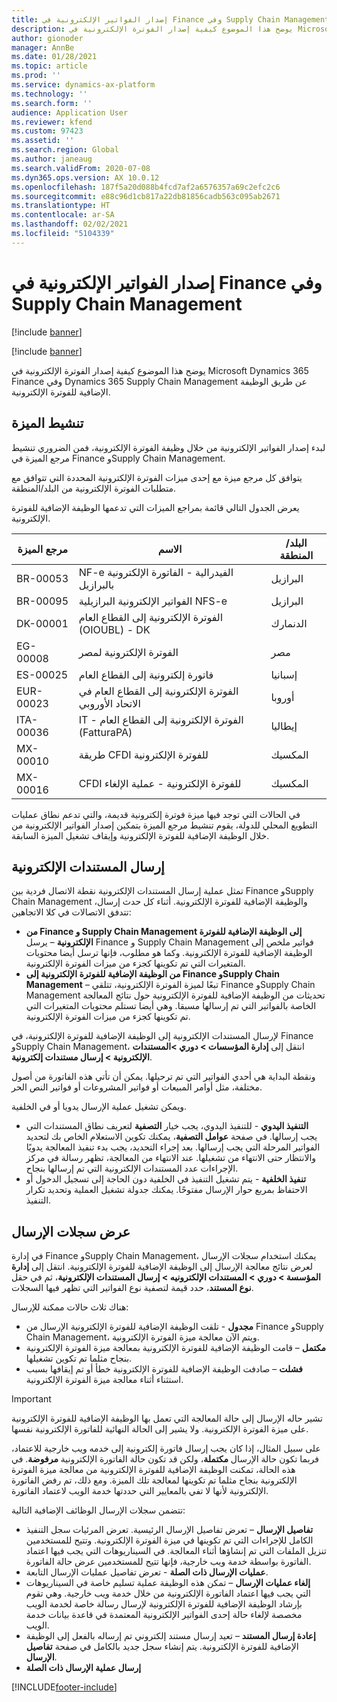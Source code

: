 ```yaml
---
title: إصدار الفواتير الإلكترونية في Finance وفي Supply Chain Management
description: يوضح هذا الموضوع كيفية إصدار الفوترة الإلكترونية في Microsoft Dynamics 365 Finance وفي Dynamics 365 Supply Chain Management عن طريق الوظيفة الإضافية للفوترة الإلكترونية.
author: gionoder
manager: AnnBe
ms.date: 01/28/2021
ms.topic: article
ms.prod: ''
ms.service: dynamics-ax-platform
ms.technology: ''
ms.search.form: ''
audience: Application User
ms.reviewer: kfend
ms.custom: 97423
ms.assetid: ''
ms.search.region: Global
ms.author: janeaug
ms.search.validFrom: 2020-07-08
ms.dyn365.ops.version: AX 10.0.12
ms.openlocfilehash: 187f5a20d088b4fcd7af2a6576357a69c2efc2c6
ms.sourcegitcommit: e88c96d1cb817a22db81856cadb563c095ab2671
ms.translationtype: HT
ms.contentlocale: ar-SA
ms.lasthandoff: 02/02/2021
ms.locfileid: "5104339"
---
```

# <a name="issue-electronic-invoices-in-finance-and-supply-chain-management"></a>إصدار الفواتير الإلكترونية في Finance وفي Supply Chain Management

[!include [banner](../includes/banner.md)]

[!include [banner](../includes/preview-banner.md)]

يوضح هذا الموضوع كيفية إصدار الفوترة الإلكترونية في Microsoft Dynamics 365 Finance وفي Dynamics 365 Supply Chain Management عن طريق الوظيفة الإضافية للفوترة الإلكترونية.


## <a name="feature-activation"></a>تنشيط الميزة

لبدء إصدار الفواتير الإلكترونية من خلال وظيفة الفوترة الإلكترونية، فمن الضروري تنشيط مرجع الميزة في Finance وSupply Chain Management.

يتوافق كل مرجع ميزة مع إحدى ميزات الفوترة الإلكترونية المحددة التي تتوافق مع متطلبات الفوترة الإلكترونية من البلد/المنطقة.

يعرض الجدول التالي قائمة بمراجع الميزات التي تدعمها الوظيفة الإضافية للفوترة الإلكترونية.

| مرجع الميزة | الاسم                                              | البلد/المنطقة |
|-------------------|---------------------------------------------------|----------------|
| BR-00053          | NF-e الفيدرالية - الفاتورة الإلكترونية بالبرازيل       | البرازيل         |
| BR-00095          | الفواتير الإلكترونية البرازيلية NFS-e               | البرازيل         |
| DK-00001          | الفوترة الإلكترونية إلى القطاع العام (OIOUBL) - DK    | الدنمارك        |
| EG-00008          | الفوترة الإلكترونية لمصر                             | مصر          |
| ES-00025          | فاتورة إلكترونية إلى القطاع العام           | إسبانيا          |
| EUR-00023         | الفوترة الإلكترونية إلى القطاع العام في الاتحاد الأوروبي       | أوروبا         |
| ITA-00036         | IT - الفوترة الإلكترونية إلى القطاع العام (FatturaPA) | إيطاليا          |
| MX-00010          | طريقة CFDI للفوترة الإلكترونية‬                                  | المكسيك         |
| MX-00016          | CFDI للفوترة الإلكترونية - عملية الإلغاء           | المكسيك         |

في الحالات التي توجد فيها ميزة فوترة إلكترونية قديمة، والتي تدعم نطاق عمليات التطويع المحلي للدولة، يقوم تنشيط مرجع الميزة بتمكين إصدار الفواتير الإلكترونية من خلال الوظيفة الإضافية للفوترة الإلكترونية وإيقاف تشغيل الميزة السابقة.

## <a name="submit-electronic-documents"></a>إرسال المستندات الإلكترونية

تمثل عملية إرسال المستندات الإلكترونية نقطة الاتصال فردية بين Finance وSupply Chain Management والوظيفة الإضافية للفوترة الإلكترونية. أثناء كل حدث إرسال، تتدفق الاتصالات في كلا الاتجاهين:

- **من Finance و Supply Chain Management إلى الوظيفة الإضافية للفوترة الإلكترونية** – يرسل Finance و Supply Chain Management فواتير ملخص إلى الوظيفة الإضافية للفوترة الإلكترونية. وكما هو مطلوب، فإنها ترسل أيضا محتويات المتغيرات التي تم تكوينها كجزء من ميزات الفوترة الإلكترونية.
- **من الوظيفة الإضافية للفوترة الإلكترونية إلى Finance وSupply Chain Management** – تبعًا لميزة الفوترة الإلكترونية، تتلقي Finance وSupply Chain Management تحديثات من الوظيفة الإضافية للفوترة الإلكترونية حول نتائج المعالجة الخاصة بالفواتير التي تم إرسالها مسبقا. وهي أيضا تستلم محتويات المتغيرات التي تم تكوينها كجزء من ميزات الفوترة الإلكترونية.

لإرسال المستندات الإلكترونية إلى الوظيفة الإضافية للفوترة الإلكترونية، في Finance وSupply Chain Management، انتقل إلى **إدارة المؤسسات &gt; دوري &gt;المستندات الإلكترونية &gt; إرسال مستندات إلكترونية**.

ونقطة البداية هي أحدي الفواتير التي تم ترحيلها. يمكن أن تأتي هذه الفاتورة من أصول مختلفة، مثل أوامر المبيعات أو فواتير المشروعات أو فواتير النص الحر.

ويمكن تشغيل عملية الإرسال يدويا أو في الخلفية.

- **التنفيذ اليدوي** - للتنفيذ اليدوي، يجب خيار **التصفية** لتعريف نطاق المستندات التي يجب إرسالها. في صفحة **عوامل التصفية**، يمكنك تكوين الاستعلام الخاص بك لتحديد الفواتير المرحلة التي يجب إرسالها. بعد إجراء التحديد، يجب بدء تنفيذ المعالجة يدويًا والانتظار حتى الانتهاء من تشغيلها. عند الانتهاء من المعالجة، تظهر رسالة في مركز الإجراءات عدد المستندات الإلكترونية التي تم إرسالها بنجاح.
- **تنفيذ الخلفية** - يتم تشغيل التنفيذ في الخلفية دون الحاجة إلى تسجيل الدخول أو الاحتفاظ بمربع حوار الإرسال مفتوحًا. يمكنك جدولة تشغيل العملية وتحديد تكرار التنفيذ.

## <a name="view-the-submission-logs"></a>عرض سجلات الإرسال

في إدارة Finance وSupply Chain Management، يمكنك استخدام سجلات الإرسال لعرض نتائج معالجة الإرسال إلى الوظيفة الإضافية للفوترة الإلكترونية. انتقل إلى **إدارة المؤسسة &gt; دوري &gt; المستندات الإلكترونيه &gt; إرسال المستندات الإلكترونية**، ثم في حقل **نوع المستند**، حدد قيمة لتصفية نوع الفواتير التي تظهر فيها السجلات.

هناك ثلاث حالات ممكنة للإرسال:

- **مجدول** - تلقت الوظيفة الإضافية للفوترة الإلكترونية الإرسال من Finance وSupply Chain Management، ويتم الآن معالجة ميزة الفوترة الإلكترونية.
- **مكتمل** – قامت الوظيفة الإضافية للفوترة الإلكترونية بمعالجة ميزة الفوترة الإلكترونية بنجاح مثلما تم تكوين تشغيلها.
- **فشلت** – صادفت الوظيفة الإضافية للفوترة الإلكترونية خطأ أو تم إيقافها بسبب استثناء أثناء معالجة ميزة الفوترة الإلكترونية.

> [!IMPORTANT]
> تشير حاله الإرسال إلى حالة المعالجة التي تعمل بها الوظيفة الإضافية للفوترة الإلكترونية على ميزة الفوترة الإلكترونية. ولا يشير إلى الحالة النهائية للفاتورة الإلكترونية نفسها.
>
> على سبيل المثال، إذا كان يجب إرسال فاتورة إلكترونية إلى خدمه ويب خارجية للاعتماد، فربما تكون حالة الإرسال **مكتملة**، ولكن قد تكون حالة الفاتورة الإلكترونية **مرفوضة**. في هذه الحالة، تمكنت الوظيفة الإضافية للفوترة الإلكترونية من معالجة ميزة الفوترة الإلكترونية بنجاح مثلما تم تكوينها لمعالجة تلك الميزة. ومع ذلك، تم رفض الفاتورة الإلكترونية لأنها لا تفي بالمعايير التي حددتها خدمة الويب لاعتماد الفاتورة.

تتضمن سجلات الإرسال الوظائف الإضافية التالية:

- **تفاصيل الإرسال** – تعرض تفاصيل الإرسال الرئيسية. تعرض المرئيات سجل التنفيذ الكامل للإجراءات التي تم تكوينها في ميزة الفوترة الإلكترونية. وتتيح للمستخدمين تنزيل الملفات التي تم إنشاؤها أثناء المعالجة. في السيناريوهات التي يجب فيها اعتماد الفاتورة بواسطة خدمة ويب خارجية، فإنها تتيح للمستخدمين عرض حالة الفاتورة.
- **عمليات الإرسال ذات الصلة** - تعرض تفاصيل عمليات الإرسال التابعة.
- **إلغاء عمليات الإرسال** – تمكن هذه الوظيفة عملية تسليم خاصة في السيناريوهات التي يجب فيها اعتماد الفاتورة الإلكترونية من خلال خدمة ويب خارجية. وهي تقوم بإرشاد الوظيفة الإضافية للفوترة الإلكترونية لإرسال رسالة خاصة لخدمة الويب مخصصة لإلغاء حالة إحدى الفواتير الإلكترونية المعتمدة في قاعدة بيانات خدمة الويب.
- **إعادة إرسال المستند** – تعيد إرسال مستند إلكتروني تم إرساله بالفعل إلى الوظيفة الإضافية للفوترة الإلكترونية. يتم إنشاء سجل جديد بالكامل في صفحة **تفاصيل الإرسال**.
- **إرسال عملية الإرسال ذات الصلة**


[!INCLUDE[footer-include](../../includes/footer-banner.md)]